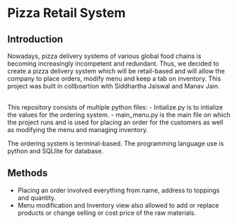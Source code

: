 # Pizza Retail System

## Introduction

Nowadays, pizza delivery systems of various global food chains is becoming increasingly incompetent and redundant. Thus, we decided to create a pizza delivery system which will be retail-based and will allow the company to place orders, modify menu and keep a tab on inventory.
This project was built in collboartion with Siddhartha Jaiswal and Manav Jain.

<br>
This repository consists of multiple python files:
- Intialize.py is to intialize the values for the ordering system.
- main_menu.py is the main file on which the project runs and is used for placing an order for the customers as well as modifying the menu and managing inventory.


The ordering system is terminal-based. The programming language use is python and SQLlite for database.


## Methods

- Placing an order involved everything from name, address to toppings and quantity.
- Menu modification and Inventory view also allowed to add or replace products or change selling or cost price of the raw materials.
